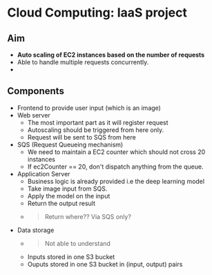 # Cloud Computing: IaaS project

## Aim
- **Auto scaling of EC2 instances based on the number of requests**
- Able to handle multiple requests concurrently.
- 



## Components
- Frontend to provide user input (which is an image)
- Web server
  -  The most important part as it will register request
  -  Autoscaling should be triggered from here only.
  -  Request will be sent to SQS from here
- SQS (Request Queueing mechanism)
  - We need to maintain a EC2 counter which should not cross 20 instances
  - If ec2Counter == 20, don't dispatch anything from the queue.
- Application Server
  - Business logic is already provided i.e the deep learning model
  - Take image input from SQS.
  - Apply the model on the input
  - Return the output result
  - > Return where?? Via SQS only?
- Data storage
  - > Not able to understand
  - Inputs stored in one S3 bucket
  - Ouputs stored in one S3 bucket in (input, output) pairs
